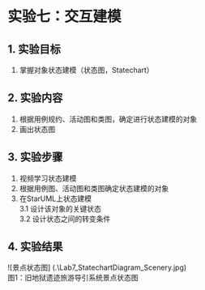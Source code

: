 # 实验七：交互建模

## 1. 实验目标

1. 掌握对象状态建模（状态图，Statechart）  

## 2. 实验内容

1. 根据用例规约、活动图和类图，确定进行状态建模的对象  
2. 画出状态图  

## 3. 实验步骤

1. 视频学习状态建模  
2. 根据用例图、活动图和类图确定状态建模的对象  
3. 在StarUML上状态建模   
    3.1 设计该对象的关键状态  
    3.2 设计状态之间的转变条件  
    
## 4. 实验结果

![景点状态图] (.\Lab7_StatechartDiagram_Scenery.jpg)  
图1：旧地狱遗迹旅游导引系统景点状态图  

